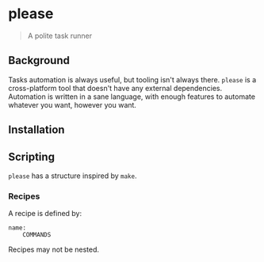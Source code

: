# please

> A polite task runner

## Background

Tasks automation is always useful, but tooling isn't always there. `please` is a cross-platform tool that doesn't have any external dependencies. Automation is written in a sane language, with enough features to automate whatever you want, however you want.

## Installation

## Scripting

`please` has a structure inspired by `make`.

### Recipes

A recipe is defined by:

```please
name:
    COMMANDS
```

Recipes may not be nested.
